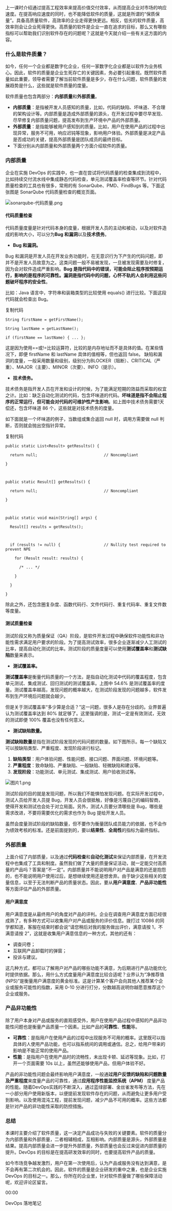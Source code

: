 上一课时介绍通过提高工程效率来提高价值交付效率，从而提高企业对市场的响应速度。在提高响应速度的同时，也不能降低软件的质量，这就是所谓的“保质保量”。具备高质量软件，高效率的企业走得更快更远。相反，低劣的软件质量，高效率则会让企业死得更快。高质量的软件是企业一直在追求的目标，那么又有哪些指标可以帮助我们识别软件存在的问题呢？这就是今天就介绍一些有关这方面的内容。

### 什么是软件质量？

如今，任何一个企业都是数字化企业，任何一家数字化企业都是以软件为业务核心。因此，软件的质量是企业生死存亡的关键因素，务必要引起重视。既然软件质量如此重要，领导者需要了解当前软件质量是多少，存在什么问题，软件质量的发展趋势是什么，这些就是软件质量的度量。

软件质量也包含两部分：**内部质量**和**外部质量**。

- **内部质量**：是指被开发人员感知的质量，比如，代码的缺陷、坏味道、不合理的架构设计等。内部质量是造成外部质量的源头，在开发过程中要尽早发现、尽早修复内部质量问题，提高发布到生产环境中产品的外部质量。
- **外部质量**：是指能够被用户感知到的质量。比如，用户在使用产品的过程中出现异常，服务不可用，响应迟钝等现象，影响用户体验。外部质量是决定产品是否成功的关键，提高外部质量是团队成员的最终目标。
- 下面分别从内部质量和外部质量两个方面介绍软件的质量。

### 内部质量

企业在实施 DevOps 的实践中，也一直在尝试将代码质量的检查集成到流程中，比如持续交付流水线中集成静态代码检查，单元测试覆盖率检查等环节。针对代码质量检查的工具也有很多，常用的有 SonarQube、PMD、FindBugs 等。下面这张图是 SonarQube 代码质量检查的概览页面。

![sonarqube-代码质量.png](https://s0.lgstatic.com/i/image/M00/92/34/Ciqc1GARARCAXdW3AAElMjJobNs397.png)

#### 代码质量检查

代码质量度量是针对代码本身的度量，根据开发人员的主动和被动，以及对软件造成的影响大小，可以分为**Bug 和漏洞**以及**技术债务**。

- **Bug 和漏洞。**

Bug 和漏洞是开发人员在开发业务功能时，在无意识行为下产生的代码问题，即并不是开发人员故意为之。这类问题一般不易被发现，一旦被发现需要及时修复，因为会对软件造成严重影响。**Bug 是指代码中的错误，可能会阻止程序按预期运行，影响的是程序的可靠性。漏洞是指代码中的问题，心怀不轨的人会利用这些问题破坏程序的安全性**。

比如：Java 语言中，字符串和装箱类型的比较使用 equals() 进行比较。下面这段代码就会检查出 Bug。

复制代码

```
String firstName = getFirstName(); 

String lastName = getLastName();

if (firstName == lastName) { ... };
```

这是因为使用==或!=比较运算符，比较的是内存地址而不是具体的值。在某些情况下，即便 firstName 和 lastName 具体的值相等，但也返回 false。
缺陷和漏洞的度量，一般采用数量和级别，级别分为BLOCKER（阻断）、CRITICAL（严重）、MAJOR（主要）、MINOR（次要）、INFO（提示）。

- **技术债务。**

技术债务是指开发人员在开发和设计的时候，为了能满足短期的效益而采取的权宜之计。比如：缺乏自动化测试的代码，包含坏味道的代码。**坏味道是指不会阻止程序的正常运行，但可能会对代码的可维护性产生影响**。如上图中技术债务需要1天偿还，包含坏味道 86 个，这些就是对技术债务的度量。

如下面就是一个坏味道的例子，当数组或集合返回 null 时，调用方需要做 null 判断，否则就会抛出空指针异常。

复制代码

```
public static List<Result> getResults() {

  return null;                             // Noncompliant

}



public static Result[] getResults() {

  return null;                             // Noncompliant

}



public static void main(String[] args) {

  Result[] results = getResults();



  if (results != null) {                   // Nullity test required to prevent NPE

    for (Result result: results) {

      /* ... */

    }

  }

}
```

除此之外，还包含圈复杂度、函数代码行、文件代码行、重复代码率、重复文件数等度量。

#### 测试质量检查

测试阶段又称为质量保证（QA）阶段，是软件开发过程中确保软件功能性和非功能性需求满足用户要求的阶段。为了提高测试效率，很多企业逐渐减少人工测试的比率，提高自动化测试的比率。测试阶段的质量度量可以使用**测试覆盖率**和**测试缺陷**数量来表示。

- **测试覆盖率。**

**测试覆盖率**是衡量代码质量的一个方法，是指自动化测试中代码的覆盖程度，包含单元测试、集成测试、回归测试的测试覆盖率。上图中 54.6% 是测试覆盖率的度量。测试覆盖率越高，发现问题的概率越大，在测试阶段发现的问题越多，软件发布到生产环境后问题就会越少。

但是关于测试覆盖率“多少算是合适？”这一问题，很多人是存在分歧的。业界普遍认为测试覆盖率达到 80% 就足够了。这里强调的是，测试一定是有效测试，无效的测试即便 100% 覆盖也没有任何意义。

- **测试缺陷数量。**

**测试缺陷数量**是指在测试阶段发现的代码问题的数量。如下图所示。每一个缺陷又可以按缺陷类型、严重程度、发现阶段进行标记。

1. **缺陷类型**：用户体验问题、性能问题、接口问题、界面问题、环境问题等。
2. **严重程度**：致命缺陷、严重缺陷、一般缺陷、轻微缺陷和建议等。
3. **发现阶段**：功能测试、单元测试、集成测试、用户验收测试等。

![图片1.png](https://s0.lgstatic.com/i/image2/M01/0A/45/CgpVE2ARRBCAM_51AAFRfJ9Nd_c943.png)

测试阶段的目的就是发现问题，所以我们不能惧怕发现问题。在实际开发过程中，测试人员给开发人员提 Bug，开发人员会很抵触，好像是污蔑自己的编码智商，使得开发和测试也会处于对立局面。另外，测试人员要分清哪些是 Bug，哪些是需求改进，不要将需要优化的需求也作为 Bug 提给开发人员。

虽然会度量测试阶段的缺陷数量，但不要作为衡量团队成员能力的依据，也不会作为绩效考核的标准。还是前面提到的，要以**结果性**、**全局性**的指标为最终指标。

### 外部质量

上面介绍了内部质量，以及通过**代码检查**和**自动化测试**来保证内部质量，在开发流程中也集成了工具和制度。虽然我们做了大量的质量保证活动，就一定能交付高质量的产品吗？答案是“不一定”。内部质量并不能说明用户对产品是满意的还是抱怨的，也不能说明用户使用过后，是想继续使用还是想舍弃。由于缺少这些相关的度量信息，以至于无法判断产品的质量状态。因此，要从**用户满意度**、**产品非功能性**等方面评估产品的外部质量。

#### 用户满意度

用户满意度是从最终用户的角度对产品的评判。企业在调查用户满意度方面已经很成熟了，有多种方式可以收集用户对产品或服务的评价信息。拨打过 10086 的同学都知道，客服在结束时都会说“请您稍后对我的服务做出评价，满意请按 1，不满意请按 2”，这就是收集用户满意信息的一种方式，其他的还有：

- 调查问卷；
- 互联网产品卸载时的弹窗；
- 投诉与建议。

这几种方式，都可以了解用户对产品的哪些功能不满意，为后期进行产品功能优化时提供依据。那么，用什么方式度量用户满意度比较合适呢？业界认为“净推荐值(NPS)”是衡量用户满意度的黄金标准。这是计算某个客户会向其他人推荐某个企业或服务可能性的指数，采用 0-10 分进行打分，分数越高说明你越愿意推荐这个企业或服务。

### 产品非功能性

除了用户本身对产品或服务的直观感受外，用户在使用产品过程中感知的产品非功能性问题也是衡量产品质量一个因素。比如产品的**可靠性**、**性能**等。

- **可靠性**：是指用户在使用产品的过程中出现服务不可用的概率。这里既可以指具体的人使用产品功能，也可以指系统间的调用或通信。总之，给用户带来的影响是不能正常的使用产品。
- **性能**：是指用户在使用产品时的流畅性，未出现卡顿、延迟等现象。比如，打开一个页面需要 10s 以上，虽然还能够使用产品，但用户体验不好。

产品的非功能性问题会最终影响用户满意度，一般通**过用户反馈的缺陷和问题数量及严重程度**来度量产品的可靠性，通过**应用程序性能监控系统（APM）** 度量产品的性能。随着DevOps实践的不断深入，通过蓝绿部署、金丝雀发布等方法，先在一小部分用户使用新版本，以便提前发现软件存在的问题，从而避免让更多用户受到影响。以及使用混沌工程，提前发现问题，减少产品不可用的概率。这些方法都是针对产品的非功能性采取的防控措施。

### 总结

本课时主要介绍了软件质量，这一决定产品成功与失败的关键要素。软件的质量分为内部质量和外部质量，二者相辅相成，互相影响。内部质量是源头，外部质量是结果。提高内部质量会进一步提升外部质量，外部质量也会反过来促进内部质量的提升。DevOps 的目标是在提高研发效率的同时，也要提高软件产品的质量。

如今市场竞争越发激烈，用户在第一次使用后，认为产品或服务没有达到满意，是不会再有第二次机会的。因此，软件的质量是企业研发的重中之重，也是企业实施 DevOps 的目标之一。那么，你所在的企业里，针对软件质量做了哪些保障活动呢，欢迎评论区留言。

00:00

DevOps 落地笔记